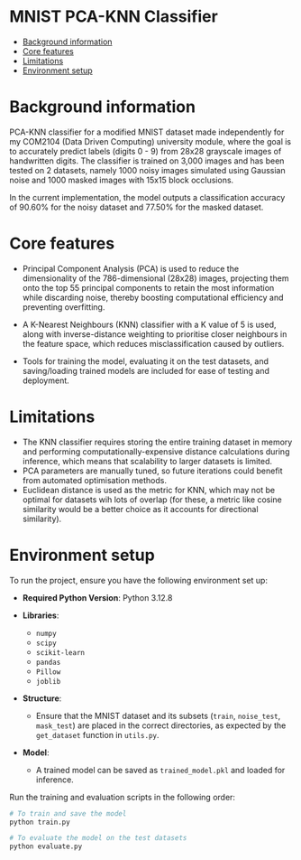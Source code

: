 # MNIST PCA-KNN Classifier

   * [Background information](#background-information)
   * [Core features](#core-features)
   * [Limitations](#limitations)
   * [Environment setup](#environment-setup)


# Background information

PCA-KNN classifier for a modified MNIST dataset made independently for my COM2104 (Data Driven Computing) university module, where the goal is to accurately predict labels (digits 0 - 9) from 28x28 grayscale images of handwritten digits. 
The classifier is trained on 3,000 images and has been tested on 2 datasets, namely 1000 noisy images simulated using Gaussian noise and 1000 masked images with 15x15 block occlusions. 

In the current implementation, the model outputs a classification accuracy of 90.60% for the noisy dataset and 77.50% for the masked dataset.


# Core features

- Principal Component Analysis (PCA) is used to reduce the dimensionality of the 786-dimensional (28x28) images, projecting them onto the top 55 principal components to retain the most information while
  discarding noise, thereby boosting computational efficiency and preventing overfitting.

- A K-Nearest Neighbours (KNN) classifier with a K value of 5 is used, along with inverse-distance weighting to prioritise closer neighbours in the feature space,
  which reduces misclassification caused by outliers.

- Tools for training the model, evaluating it on the test datasets, and saving/loading trained models are included for ease of testing and deployment.


# Limitations

 * The KNN classifier requires storing the entire training dataset in memory and performing computationally-expensive distance calculations during inference, which means
   that scalability to larger datasets is limited.
 * PCA parameters are manually tuned, so future iterations could benefit from automated optimisation methods.
 * Euclidean distance is used as the metric for KNN, which may not be optimal for datasets wih lots of overlap (for these, a metric like cosine similarity
   would be a better choice as it accounts for directional similarity).


# Environment setup

To run the project, ensure you have the following environment set up:

- **Required Python Version**: Python 3.12.8
- **Libraries**:
   - `numpy`
   - `scipy`
   - `scikit-learn`
   - `pandas`
   - `Pillow`
   - `joblib`

- **Structure**:
   - Ensure that the MNIST dataset and its subsets (`train`, `noise_test`, `mask_test`) are placed in the correct directories, as expected by the `get_dataset` function in `utils.py`.

- **Model**:
   - A trained model can be saved as `trained_model.pkl` and loaded for inference.

Run the training and evaluation scripts in the following order:

```bash
# To train and save the model
python train.py

# To evaluate the model on the test datasets
python evaluate.py 
